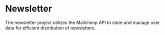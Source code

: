 # Newsletter
The newsletter project utilizes the Mailchimp API to store and manage user data for efficient distribution of newsletters. 

